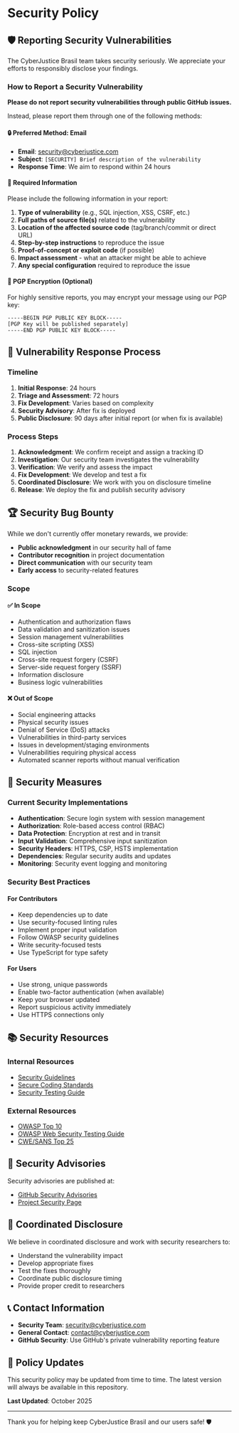 # Security Policy

## 🛡️ Reporting Security Vulnerabilities

The CyberJustice Brasil team takes security seriously. We appreciate your efforts to responsibly disclose your findings.

### How to Report a Security Vulnerability

**Please do not report security vulnerabilities through public GitHub issues.**

Instead, please report them through one of the following methods:

#### 🔒 Preferred Method: Email
- **Email**: [security@cyberjustice.com](mailto:security@cyberjustice.com)
- **Subject**: `[SECURITY] Brief description of the vulnerability`
- **Response Time**: We aim to respond within 24 hours

#### 📝 Required Information

Please include the following information in your report:

1. **Type of vulnerability** (e.g., SQL injection, XSS, CSRF, etc.)
2. **Full paths of source file(s)** related to the vulnerability
3. **Location of the affected source code** (tag/branch/commit or direct URL)
4. **Step-by-step instructions** to reproduce the issue
5. **Proof-of-concept or exploit code** (if possible)
6. **Impact assessment** - what an attacker might be able to achieve
7. **Any special configuration** required to reproduce the issue

#### 🔐 PGP Encryption (Optional)

For highly sensitive reports, you may encrypt your message using our PGP key:

```
-----BEGIN PGP PUBLIC KEY BLOCK-----
[PGP Key will be published separately]
-----END PGP PUBLIC KEY BLOCK-----
```

## 🚨 Vulnerability Response Process

### Timeline

1. **Initial Response**: 24 hours
2. **Triage and Assessment**: 72 hours
3. **Fix Development**: Varies based on complexity
4. **Security Advisory**: After fix is deployed
5. **Public Disclosure**: 90 days after initial report (or when fix is available)

### Process Steps

1. **Acknowledgment**: We confirm receipt and assign a tracking ID
2. **Investigation**: Our security team investigates the vulnerability
3. **Verification**: We verify and assess the impact
4. **Fix Development**: We develop and test a fix
5. **Coordinated Disclosure**: We work with you on disclosure timeline
6. **Release**: We deploy the fix and publish security advisory

## 🏆 Security Bug Bounty

While we don't currently offer monetary rewards, we provide:

- **Public acknowledgment** in our security hall of fame
- **Contributor recognition** in project documentation
- **Direct communication** with our security team
- **Early access** to security-related features

### Scope

#### ✅ In Scope
- Authentication and authorization flaws
- Data validation and sanitization issues
- Session management vulnerabilities
- Cross-site scripting (XSS)
- SQL injection
- Cross-site request forgery (CSRF)
- Server-side request forgery (SSRF)
- Information disclosure
- Business logic vulnerabilities

#### ❌ Out of Scope
- Social engineering attacks
- Physical security issues
- Denial of Service (DoS) attacks
- Vulnerabilities in third-party services
- Issues in development/staging environments
- Vulnerabilities requiring physical access
- Automated scanner reports without manual verification

## 🔐 Security Measures

### Current Security Implementations

- **Authentication**: Secure login system with session management
- **Authorization**: Role-based access control (RBAC)
- **Data Protection**: Encryption at rest and in transit
- **Input Validation**: Comprehensive input sanitization
- **Security Headers**: HTTPS, CSP, HSTS implementation
- **Dependencies**: Regular security audits and updates
- **Monitoring**: Security event logging and monitoring

### Security Best Practices

#### For Contributors
- Keep dependencies up to date
- Use security-focused linting rules
- Implement proper input validation
- Follow OWASP security guidelines
- Write security-focused tests
- Use TypeScript for type safety

#### For Users
- Use strong, unique passwords
- Enable two-factor authentication (when available)
- Keep your browser updated
- Report suspicious activity immediately
- Use HTTPS connections only

## 📚 Security Resources

### Internal Resources
- [Security Guidelines](docs/security-guidelines.md)
- [Secure Coding Standards](docs/secure-coding.md)
- [Security Testing Guide](docs/security-testing.md)

### External Resources
- [OWASP Top 10](https://owasp.org/www-project-top-ten/)
- [OWASP Web Security Testing Guide](https://owasp.org/www-project-web-security-testing-guide/)
- [CWE/SANS Top 25](https://cwe.mitre.org/top25/archive/2023/2023_top25_list.html)

## 📝 Security Advisories

Security advisories are published at:
- [GitHub Security Advisories](https://github.com/Samurai33/CyberJust/security/advisories)
- [Project Security Page](https://cyberjustice.com/security)

## 🤝 Coordinated Disclosure

We believe in coordinated disclosure and work with security researchers to:

- Understand the vulnerability impact
- Develop appropriate fixes
- Test the fixes thoroughly
- Coordinate public disclosure timing
- Provide proper credit to researchers

## 📞 Contact Information

- **Security Team**: [security@cyberjustice.com](mailto:security@cyberjustice.com)
- **General Contact**: [contact@cyberjustice.com](mailto:contact@cyberjustice.com)
- **GitHub Security**: Use GitHub's private vulnerability reporting feature

## 🔄 Policy Updates

This security policy may be updated from time to time. The latest version will always be available in this repository.

**Last Updated**: October 2025

---

Thank you for helping keep CyberJustice Brasil and our users safe! 🛡️